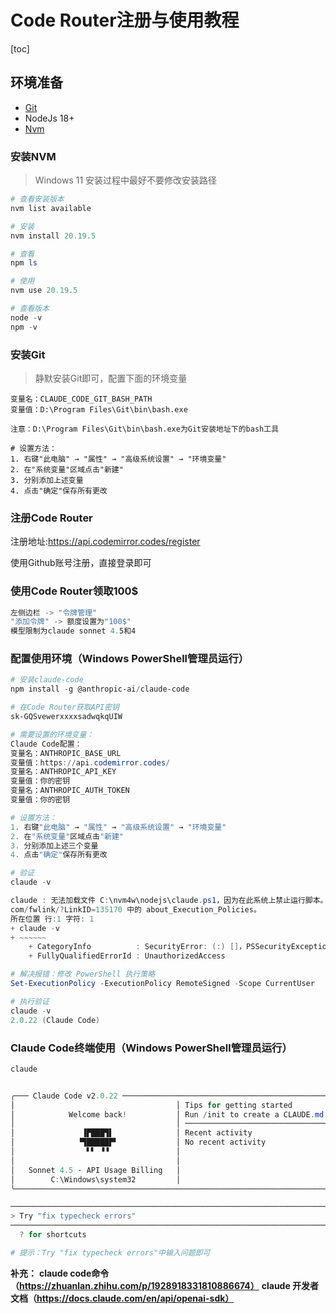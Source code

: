 # Code Router注册与使用教程

[toc]

## 环境准备
* [Git](https://git-scm.com/downloads/win)
* NodeJs 18+
* [Nvm](https://github.com/coreybutler/nvm-windows/releases)

### 安装NVM
> Windows 11 安装过程中最好不要修改安装路径
```ps1
# 查看安装版本
nvm list available

# 安装
nvm install 20.19.5

# 查看
npm ls

# 使用
nvm use 20.19.5

# 查看版本
node -v
npm -v
```

### 安装Git
> 静默安装Git即可，配置下面的环境变量
```shell
变量名：CLAUDE_CODE_GIT_BASH_PATH
变量值：D:\Program Files\Git\bin\bash.exe

注意：D:\Program Files\Git\bin\bash.exe为Git安装地址下的bash工具

# 设置方法：
1. 右键"此电脑" → "属性" → "高级系统设置" → "环境变量"
2. 在"系统变量"区域点击"新建"
3. 分别添加上述变量
4. 点击"确定"保存所有更改
```

### 注册Code Router
注册地址:https://api.codemirror.codes/register

使用Github账号注册，直接登录即可

### 使用Code Router领取100$
```ps1
左侧边栏 -> "令牌管理"
"添加令牌" -> 额度设置为"100$"
模型限制为claude sonnet 4.5和4
```

### 配置使用环境（Windows PowerShell管理员运行）
```ps1
# 安装claude-code
npm install -g @anthropic-ai/claude-code

# 在Code Router获取API密钥
sk-GQSvewerxxxxsadwqkqUIW

# 需要设置的环境变量：
Claude Code配置：
变量名：ANTHROPIC_BASE_URL
变量值：https://api.codemirror.codes/
变量名：ANTHROPIC_API_KEY
变量值：你的密钥
变量名：ANTHROPIC_AUTH_TOKEN
变量值：你的密钥

# 设置方法：
1. 右键"此电脑" → "属性" → "高级系统设置" → "环境变量"
2. 在"系统变量"区域点击"新建"
3. 分别添加上述三个变量
4. 点击"确定"保存所有更改

# 验证
claude -v

claude : 无法加载文件 C:\nvm4w\nodejs\claude.ps1，因为在此系统上禁止运行脚本。有关详细信息，请参阅 https:/go.microsoft.
com/fwlink/?LinkID=135170 中的 about_Execution_Policies。
所在位置 行:1 字符: 1
+ claude -v
+ ~~~~~~
    + CategoryInfo          : SecurityError: (:) []，PSSecurityException
    + FullyQualifiedErrorId : UnauthorizedAccess

# 解决报错：修改 PowerShell 执行策略
Set-ExecutionPolicy -ExecutionPolicy RemoteSigned -Scope CurrentUser

# 执行验证
claude -v
2.0.22 (Claude Code)
```

### Claude Code终端使用（Windows PowerShell管理员运行）
```ps1
claude


╭─── Claude Code v2.0.22 ─────────────────────────────────────────────────────────────────────────────────────────────╮
│                                    │ Tips for getting started                                                       │
│            Welcome back!           │ Run /init to create a CLAUDE.md file with instructions for Claude              │
│                                    │ ─────────────────────────────────────────────────────────────────              │
│               ▐▛███▜▌              │ Recent activity                                                                │
│              ▝▜█████▛▘             │ No recent activity                                                             │
│                ▘▘ ▝▝               │                                                                                │
│                                    │                                                                                │
│   Sonnet 4.5 · API Usage Billing   │                                                                                │
│        C:\Windows\system32         │                                                                                │
╰─────────────────────────────────────────────────────────────────────────────────────────────────────────────────────╯

───────────────────────────────────────────────────────────────────────────────────────────────────────────────────────────────────────────────────────────────────────────────────────────────────────────────────
> Try "fix typecheck errors"
───────────────────────────────────────────────────────────────────────────────────────────────────────────────────────────────────────────────────────────────────────────────────────────────────────────────────
  ? for shortcuts                                                                                                                                                                    Thinking off (tab to toggle)

# 提示：Try "fix typecheck errors"中输入问题即可
```
**补充：**
**claude code命令（https://zhuanlan.zhihu.com/p/1928918331810886674）**
**claude 开发者文档（https://docs.claude.com/en/api/openai-sdk）**

